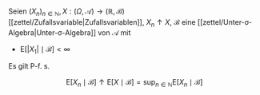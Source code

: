 Seien $(X_n)_{n \in \mathbb{N}}, X : (\Omega, \mathcal{A}) \to (\mathbb{R}, \mathscr{B})$ [[zettel/Zufallsvariable|Zufallsvariablen]], $X_n \uparrow X$, $\mathcal{B}$ eine [[zettel/Unter-σ-Algebra|Unter-σ-Algebra]] von $\mathcal{A}$ mit
- $\text{E}[|X_1| \mid \mathcal{B}] \lt \infty$

Es gilt P-f. s.

$$
	\text{E}[X_n \mid \mathcal{B}] \uparrow \text{E}[X \mid \mathcal{B}] = \sup_{n \in \mathbb{N}} \text{E}[X_n \mid \mathcal{B}]
$$